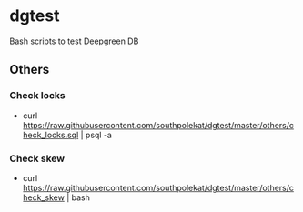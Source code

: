 # dgtest

Bash scripts to test Deepgreen DB

## Others 
### Check locks 
* curl https://raw.githubusercontent.com/southpolekat/dgtest/master/others/check_locks.sql | psql -a 

### Check skew 
* curl https://raw.githubusercontent.com/southpolekat/dgtest/master/others/check_skew | bash 

